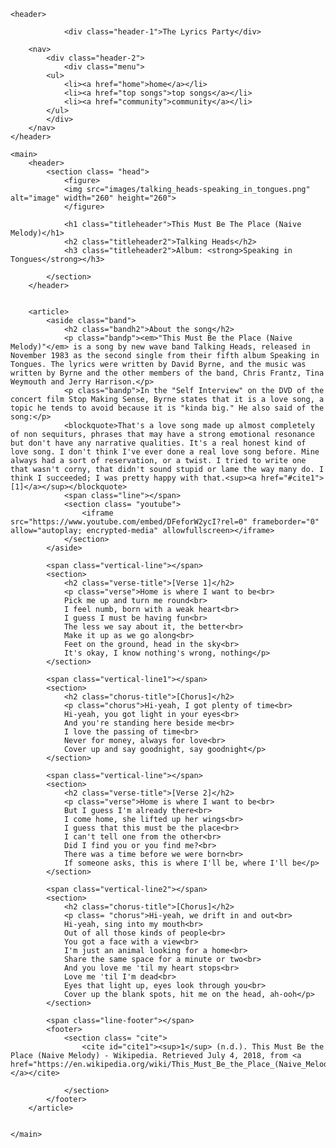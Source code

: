 <!doctype html>

<html lang="en">
<html>
<head>
    <link rel="stylesheet" type="text/css" href="stylesheet.css">
    <meta charset="utf-8">
    <title>The Lyrics Party - Talking Heads - This Must Be The Place (Naive Melody)</title>
    <meta name="description" content="This Must Be The Place (Naive Melody) Lyrics">
  
</head>

<body>
    
    <header>
               
                <div class="header-1">The Lyrics Party</div>
             
        <nav>
            <div class="header-2">
                <div class="menu">
            <ul>
                <li><a href="home">home</a></li>
                <li><a href="top songs">top songs</a></li>
                <li><a href="community">community</a></li>
            </ul>
            </div>
        </nav>
    </header>
        
    <main>
        <header>
            <section class= "head">
                <figure>
                <img src="images/talking_heads-speaking_in_tongues.png" alt="image" width="260" height="260">
                </figure>
        
                <h1 class="titleheader">This Must Be The Place (Naive Melody)</h1>
                <h2 class="titleheader2">Talking Heads</h2>
                <h3 class="titleheader2">Album: <strong>Speaking in Tongues</strong></h3>
             
            </section>
        </header>


        <article>
            <aside class="band">
                <h2 class="bandh2">About the song</h2>
                <p class="bandp"><em>"This Must Be the Place (Naive Melody)"</em> is a song by new wave band Talking Heads, released in November 1983 as the second single from their fifth album Speaking in Tongues. The lyrics were written by David Byrne, and the music was written by Byrne and the other members of the band, Chris Frantz, Tina Weymouth and Jerry Harrison.</p>
                <p class="bandp">In the "Self Interview" on the DVD of the concert film Stop Making Sense, Byrne states that it is a love song, a topic he tends to avoid because it is "kinda big." He also said of the song:</p>           
                <blockquote>That's a love song made up almost completely of non sequiturs, phrases that may have a strong emotional resonance but don't have any narrative qualities. It's a real honest kind of love song. I don't think I've ever done a real love song before. Mine always had a sort of reservation, or a twist. I tried to write one that wasn't corny, that didn't sound stupid or lame the way many do. I think I succeeded; I was pretty happy with that.<sup><a href="#cite1">[1]</a></sup></blockquote>
                <span class="line"></span>
                <section class= "youtube">
                    <iframe src="https://www.youtube.com/embed/DFeforW2ycI?rel=0" frameborder="0" allow="autoplay; encrypted-media" allowfullscreen></iframe>
                </section>
            </aside>

            <span class="vertical-line"></span>
            <section>
                <h2 class="verse-title">[Verse 1]</h2>
                <p class="verse">Home is where I want to be<br>
                Pick me up and turn me round<br>
                I feel numb, born with a weak heart<br>
                I guess I must be having fun<br>
                The less we say about it, the better<br>
                Make it up as we go along<br>
                Feet on the ground, head in the sky<br>
                It's okay, I know nothing's wrong, nothing</p>
            </section>

            <span class="vertical-line1"></span>
            <section>
                <h2 class="chorus-title">[Chorus]</h2>
                <p class="chorus">Hi-yeah, I got plenty of time<br>
                Hi-yeah, you got light in your eyes<br>
                And you're standing here beside me<br>
                I love the passing of time<br>
                Never for money, always for love<br>
                Cover up and say goodnight, say goodnight</p>
            </section>

            <span class="vertical-line"></span>
            <section>
                <h2 class="verse-title">[Verse 2]</h2>
                <p class="verse">Home is where I want to be<br>
                But I guess I'm already there<br>
                I come home, she lifted up her wings<br>
                I guess that this must be the place<br>
                I can't tell one from the other<br>
                Did I find you or you find me?<br>
                There was a time before we were born<br>
                If someone asks, this is where I'll be, where I'll be</p>
            </section>

            <span class="vertical-line2"></span>
            <section>
                <h2 class="chorus-title">[Chorus]</h2>
                <p class= "chorus">Hi-yeah, we drift in and out<br>
                Hi-yeah, sing into my mouth<br>
                Out of all those kinds of people<br>
                You got a face with a view<br>
                I'm just an animal looking for a home<br>
                Share the same space for a minute or two<br>
                And you love me 'til my heart stops<br>
                Love me 'til I'm dead<br>
                Eyes that light up, eyes look through you<br>
                Cover up the blank spots, hit me on the head, ah-ooh</p>
            </section>
            
            <span class="line-footer"></span>
            <footer>
                <section class= "cite">
                    <cite id="cite1"><sup>1</sup> (n.d.). This Must Be the Place (Naive Melody) - Wikipedia. Retrieved July 4, 2018, from <a href="https://en.wikipedia.org/wiki/This_Must_Be_the_Place_(Naive_Melody)">https://en.wikipedia.org/wiki/This_Must_Be_the_Place_(Naive_Melody) </a></cite>
                
                </section>
            </footer>
        </article>
        

    </main>
    
</body>
</html>
